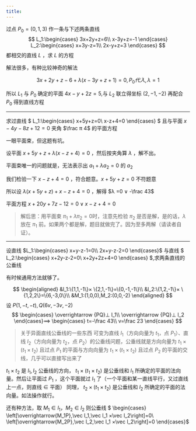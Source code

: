 ```yaml
---
title: 
---
```


过点 $P_0=(0,1,3)$ 作一条与下述两条直线
$$
L_1:\begin{cases}
3x+2y+z=6\\
x-3y+z=-1
\end{cases}
L_2:\begin{cases}
x+3y-z=1\\
2x-y+z=3
\end{cases}
$$
都相交的直线 $L$ ，求 $L$ 的方程

解法很多，有种比较神奇的解法

$$
3x+2y+z-6+λ (x-3y+z+1)=0,P_0代入,λ =1
$$

所以 $L_1$ 与 $P_0$ 确定的平面 $4x-y+2z=5$,与 $L_2$ 联立得坐标 $(2,-1,-2)$ 再配合 $P_0$ 得到直线方程

---

求过直线 $
L_1:\begin{cases}
x+5y+z=0\\
x-z+4=0
\end{cases}
$ 且与平面 $x-4y-8z+12=0$ 夹角 $\frac π 4$ 的平面方程

一眼平面束，但这题有坑。

设平面 $x+5y+z+λ (x-z+4)=0$ ，然后按夹角算 $λ$ ，解不出。

平面束唯一的问题就是，无法表示出 $a_1+λ a_2=0$ 的 $a_2$

我们检验一下 $x-z+4=0$ ，符合题意。$x+5y+z=0$ 不符题意

所以设 $λ (x+5y+z)+x-z+4=0$ ，解得 $λ =0 ∨  -\frac 43$

平面方程 $x+20y+7z-12=0  ∨  x-z+4=0$

>解后思：用平面束 $π_1+λ π_2=0$时，注意先检验 $π_2$ 是否是解，是的话，$λ$ 放在 $π_1$ 前。如果两个都是解，题目就做完了。因为至多两解（请读者自证）。

---

设直线 $L_1:\begin{cases}
x+y-z-1=0\\
2x+y-z-2=0
\end{cases}$ 与直线 $
L_2:\begin{cases}
x+2y-z-2=0\\
x+2y+2z+4=0
\end{cases}
$,求两条直线的公垂线

有时候通用方法就够了。

$$
\begin{aligned}
&l_1:\{1,1,-1\}× \{2,1,-1\}=\{0,-1,-1\}\\
&l_2:\{1,2,-1\}× \{1,2,2\}=\{6,-3,0\}\\
&M_1:(1,0,0),M_2:(0,0,-2)
\end{aligned}
$$
设 $P(1,-t,-t),Q(6v,-3v,-2)$
$$
\begin{cases}
\overrightarrow {PQ}⊥ l_1\\
\overrightarrow {PQ}⊥ l_2
\end{cases}⟹
\begin{cases}
t=-\frac 43\\
v=\frac 23
\end{cases}
$$

>关于异面直线公垂线的一些东西
可变为直线 $l_1$（方向向量为 $t_1$，点 $P_1$）、直线 $l_2$（方向向量为 $t_2$，点 $P_2$）的公垂线问题，公垂线就是方向向量为 $t_1×(t_1×t_2)$ 且过点 $P_1$ 的平面与方向向量为 $t_1×(t_1×t_2)$ 且过点 $P_2$ 的平面的交线，几乎可以直接写出来了

$t_1×t_2$ 是 $l_1,l_2$ 公垂线的方向， $t_1×(t_1×t_2)$ 是公垂线和 $l_1$ 所确定的平面的法向量。然后让平面过 $P_1$ ，这个平面就过 $l_1$ 了（一个平面和某一直线平行，又过直线上一点，则直线 $∈$ 平面）
同理， $t_2×(t_1×t_2)$ 是公垂线和 $l_2$ 所确定的平面的法向量。如法操作就行。

还有种方法，取 $M_1∈ l_1，M_2∈ l_2$
则公垂线 $
\begin{cases}
\left[\overrightarrow{M_1P},\vec l_1,\vec l_1 ×\vec l_2\right]=0\\
\left[\overrightarrow{M_2P},\vec l_2,\vec l_1 ×\vec l_2\right]=0
\end{cases}$
